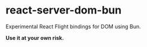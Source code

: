 # react-server-dom-bun

Experimental React Flight bindings for DOM using Bun.

**Use it at your own risk.**
